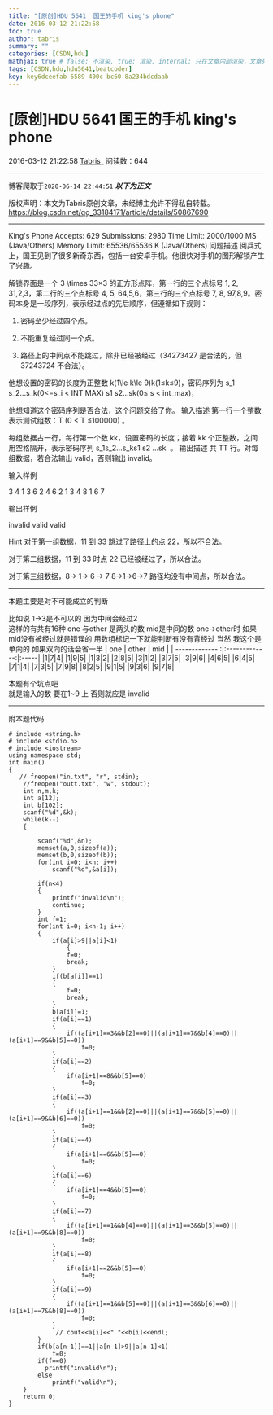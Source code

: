 ```yaml
---
title: "[原创]HDU 5641  国王的手机 king's phone"
date: 2016-03-12 21:22:58
toc: true
author: tabris
summary: ""
categories: [CSDN,hdu]
mathjax: true # false: 不渲染, true: 渲染, internal: 只在文章内部渲染，文章列表中不渲染
tags: [CSDN,hdu,hdu5641,beatcoder]
key: key6dceefab-6589-400c-bc60-8a234bdcdaab
---
```


# [原创]HDU 5641  国王的手机 king's phone

2016-03-12 21:22:58  [Tabris_](https://me.csdn.net/qq_33184171) 阅读数：644

---

博客爬取于`2020-06-14 22:44:51`
***以下为正文***

版权声明：本文为Tabris原创文章，未经博主允许不得私自转载。
https://blog.csdn.net/qq_33184171/article/details/50867690

<!-- more -->

---

King's Phone  Accepts: 629   Submissions: 2980
 Time Limit: 2000/1000 MS (Java/Others)   Memory Limit: 65536/65536 K (Java/Others)
问题描述
阅兵式上，国王见到了很多新奇东西，包括一台安卓手机。他很快对手机的图形解锁产生了兴趣。

解锁界面是一个 3 \times 33×3 的正方形点阵，第一行的三个点标号 1, 2, 31,2,3，第二行的三个点标号 4, 5, 64,5,6，第三行的三个点标号 7, 8, 97,8,9。密码本身是一段序列，表示经过点的先后顺序，但遵循如下规则：

1. 密码至少经过四个点。

2. 不能重复经过同一个点。

3. 路径上的中间点不能跳过，除非已经被经过（34273427 是合法的，但 37243724 不合法）。

他想设置的密码的长度为正整数 k(1\le k\le 9)k(1≤k≤9)，密码序列为 s_1 s_2...s_k(0<=s_i < INT MAX) s​1​​ s​2...s​k(0≤ s​ < int_max)，

他想知道这个密码序列是否合法，这个问题交给了你。
输入描述
第一行一个整数表示测试组数：T (0 < T ≤100000) 。

每组数据占一行，每行第一个数 kk，设置密码的长度；接着 kk 个正整数，之间用空格隔开，表示密码序列 s_1s_2...s_ks​1 s​2 ...s​k
​​ 。
输出描述
共 TT 行。对每组数据，若合法输出 valid，否则输出 invalid。

输入样例

3
4 1 3 6 2
4 6 2 1 3
4 8 1 6 7

输出样例

invalid
valid
valid


Hint
对于第一组数据，11 到 33 跳过了路径上的点 22，所以不合法。

对于第二组数据，11 到 33 时点 22 已经被经过了，所以合法。

对于第三组数据，8-> 1-> 6 -> 7
8→1→6→7 路径均没有中间点，所以合法。

--------------

本题主要是对不可能成立的判断 

比如说  1->3是不可以的  因为中间会经过2  
这样的有共有16种
one 与other 是两头的数  mid是中间的数  one->other时 如果mid没有被经过就是错误的  用数组标记一下就能判断有没有背经过
当然 我这个是单向的 如果双向的话会省一半
| one | other | mid |
| ------------- :|:-------------:|:-----|
    |1|7|4|
    |1|9|5|
    |1|3|2|
    |2|8|5|
    |3|1|2|
    |3|7|5|
    |3|9|6|
    |4|6|5|
    |6|4|5|
    |7|1|4|
    |7|3|5|
    |7|9|8|
    |8|2|5|
    |9|1|5|
    |9|3|6|
    |9|7|8|


本题有个坑点吧  
就是输入的数 要在1~9 上  否则就应是  invalid

-------------------

附本题代码
```
# include <string.h>
# include <stdio.h>
# include <iostream>
using namespace std;
int main()
{
   // freopen("in.txt", "r", stdin);
    //freopen("outt.txt", "w", stdout);
    int n,m,k;
    int a[12];
    int b[102];
    scanf("%d",&k);
    while(k--)
    {

        scanf("%d",&n);
        memset(a,0,sizeof(a));
        memset(b,0,sizeof(b));
        for(int i=0; i<n; i++)
            scanf("%d",&a[i]);

        if(n<4)
        {
            printf("invalid\n");
            continue;
        }
        int f=1;
        for(int i=0; i<n-1; i++)
        {
            if(a[i]>9||a[i]<1)
                {
                f=0;
                break;
            }
            if(b[a[i]]==1)
            {
                f=0;
                break;
            }
            b[a[i]]=1;
            if(a[i]==1)
            {
                if((a[i+1]==3&&b[2]==0)||(a[i+1]==7&&b[4]==0)||(a[i+1]==9&&b[5]==0))
                    f=0;
            }
            if(a[i]==2)
            {
                if(a[i+1]==8&&b[5]==0)
                    f=0;
            }
            if(a[i]==3)
            {
                if((a[i+1]==1&&b[2]==0)||(a[i+1]==7&&b[5]==0)||(a[i+1]==9&&b[6]==0))
                    f=0;
            }
            if(a[i]==4)
            {
                if(a[i+1]==6&&b[5]==0)
                    f=0;
            }
            if(a[i]==6)
            {
                if(a[i+1]==4&&b[5]==0)
                    f=0;
            }
            if(a[i]==7)
            {
                if((a[i+1]==1&&b[4]==0)||(a[i+1]==3&&b[5]==0)||(a[i+1]==9&&b[8]==0))
                    f=0;
            }
            if(a[i]==8)
            {
                if(a[i+1]==2&&b[5]==0)
                    f=0;
            }
            if(a[i]==9)
            {
                if((a[i+1]==1&&b[5]==0)||(a[i+1]==3&&b[6]==0)||(a[i+1]==7&&b[8]==0))
                    f=0;
            }
             // cout<<a[i]<<" "<<b[i]<<endl;
        }
        if(b[a[n-1]]==1||a[n-1]>9||a[n-1]<1)
            f=0;
        if(f==0)
          printf("invalid\n");
        else
            printf("valid\n");
    }
    return 0;
}

```